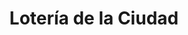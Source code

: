 ---
title: "Lotería de la Ciudad"
url: /ciudad-autonoma-de-buenos-aires/loteria-de-la-ciudad-avenida-san-martin-2/
shop: Lotterie
---
